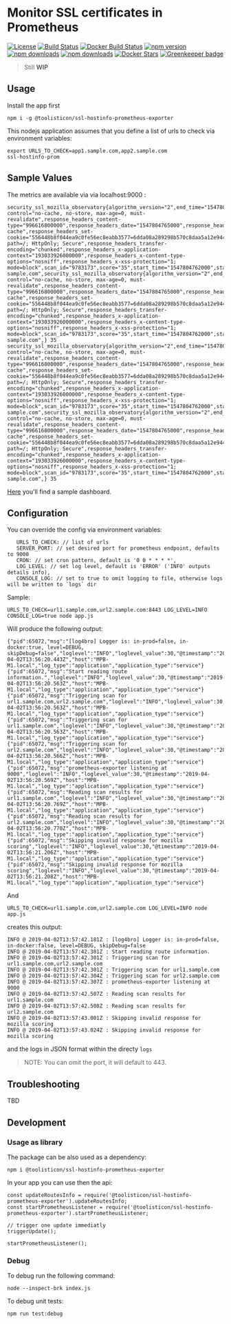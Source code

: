 # Monitor SSL certificates in Prometheus

[![License](https://img.shields.io/github/license/mashape/apistatus.svg)](LICENSE)
[![Build Status](https://travis-ci.org/toolisticon/ssl-hostinfo-prometheus-exporter.svg?branch=master)](https://travis-ci.org/toolisticon/ssl-hostinfo-prometheus-exporter)
[![Docker Build Status](https://img.shields.io/docker/automated/toolisticon/ssl-hostinfo-prometheus-exporter.svg)](https://hub.docker.com/r/toolisticon/ssl-hostinfo-prometheus-exporter/)
[![npm version](https://badge.fury.io/js/%40toolisticon%2Fssl-hostinfo-prometheus-exporter.svg)](https://badge.fury.io/js/%40toolisticon%2Fssl-hostinfo-prometheus-exporter)
[![npm downloads](https://img.shields.io/npm/dm/%40toolisticon%2Fssl-hostinfo-prometheus-exporter.svg)](https://www.npmjs.com/package/%40toolisticon%2Fssl-hostinfo-prometheus-exporter)
[![npm downloads](https://img.shields.io/npm/dt/%40toolisticon%2Fssl-hostinfo-prometheus-exporter.svg)](https://www.npmjs.com/package/%40toolisticon%2Fssl-hostinfo-prometheus-exporter)
[![Docker Stars](https://img.shields.io/docker/stars/toolisticon/ssl-hostinfo-prometheus-exporter.svg)](https://hub.docker.com/r/toolisticon/ssl-hostinfo-prometheus-exporter/)
[![Greenkeeper badge](https://badges.greenkeeper.io/toolisticon/ssl-hostinfo-prometheus-exporter.svg)](https://greenkeeper.io/)

> Still **WIP**


## Usage

Install the app first
```
npm i -g @toolisticon/ssl-hostinfo-prometheus-exporter
```

This nodejs application assumes that you define a list of urls to check via environment variables:

```
export URLS_TO_CHECK=app1.sample.com,app2.sample.com
ssl-hostinfo-prom
```

## Sample Values

The metrics are available via via localhost:9000 :

```
security_ssl_mozilla_observatory{algorithm_version="2",end_time="1547804767000",grade="D",hidden="false",likelihood_indicator="MEDIUM",response_headers_cache-control="no-cache, no-store, max-age=0, must-revalidate",response_headers_content-type="996616800000",response_headers_date="1547804765000",response_headers_expires="946681200000",response_headers_pragma="no-cache",response_headers_set-cookie="556448b8f044ea9c0fe56ec8eabb3577=6dda08a289298b570c8daa5a12e94408; path=/; HttpOnly; Secure",response_headers_transfer-encoding="chunked",response_headers_x-application-context="193033926000000",response_headers_x-content-type-options="nosniff",response_headers_x-xss-protection="1; mode=block",scan_id="9783173",score="35",start_time="1547804762000",state="FINISHED",status_code="404",tests_failed="3",tests_passed="9",tests_quantity="12",url="sub.domain-sample.com",security_ssl_mozilla_observatory{algorithm_version="2",end_time="1547804767000",grade="D",hidden="false",likelihood_indicator="MEDIUM",response_headers_cache-control="no-cache, no-store, max-age=0, must-revalidate",response_headers_content-type="996616800000",response_headers_date="1547804765000",response_headers_expires="946681200000",response_headers_pragma="no-cache",response_headers_set-cookie="556448b8f044ea9c0fe56ec8eabb3577=6dda08a289298b570c8daa5a12e94408; path=/; HttpOnly; Secure",response_headers_transfer-encoding="chunked",response_headers_x-application-context="193033926000000",response_headers_x-content-type-options="nosniff",response_headers_x-xss-protection="1; mode=block",scan_id="9783173",score="35",start_time="1547804762000",state="FINISHED",status_code="404",tests_failed="3",tests_passed="9",tests_quantity="12",url="sub1.domain-sample.com",} 35
security_ssl_mozilla_observatory{algorithm_version="2",end_time="1547804767000",grade="D",hidden="false",likelihood_indicator="MEDIUM",response_headers_cache-control="no-cache, no-store, max-age=0, must-revalidate",response_headers_content-type="996616800000",response_headers_date="1547804765000",response_headers_expires="946681200000",response_headers_pragma="no-cache",response_headers_set-cookie="556448b8f044ea9c0fe56ec8eabb3577=6dda08a289298b570c8daa5a12e94408; path=/; HttpOnly; Secure",response_headers_transfer-encoding="chunked",response_headers_x-application-context="193033926000000",response_headers_x-content-type-options="nosniff",response_headers_x-xss-protection="1; mode=block",scan_id="9783173",score="35",start_time="1547804762000",state="FINISHED",status_code="404",tests_failed="3",tests_passed="9",tests_quantity="12",url="sub.domain-sample.com",security_ssl_mozilla_observatory{algorithm_version="2",end_time="1547804767000",grade="D",hidden="false",likelihood_indicator="MEDIUM",response_headers_cache-control="no-cache, no-store, max-age=0, must-revalidate",response_headers_content-type="996616800000",response_headers_date="1547804765000",response_headers_expires="946681200000",response_headers_pragma="no-cache",response_headers_set-cookie="556448b8f044ea9c0fe56ec8eabb3577=6dda08a289298b570c8daa5a12e94408; path=/; HttpOnly; Secure",response_headers_transfer-encoding="chunked",response_headers_x-application-context="193033926000000",response_headers_x-content-type-options="nosniff",response_headers_x-xss-protection="1; mode=block",scan_id="9783173",score="35",start_time="1547804762000",state="FINISHED",status_code="404",tests_failed="3",tests_passed="9",tests_quantity="12",url="sub2.domain-sample.com",} 35
```

[Here](https://grafana.com/dashboards/10144) you'll find a sample dashboard.

## Configuration

You can override the config via environment variables:
```
   URLS_TO_CHECK: // list of urls
   SERVER_PORT: // set desired port for prometheus endpoint, defaults to 9000
   CRON: // set cron pattern, default is '0 0 * * * *',
   LOG_LEVEL: // set log level, default is 'ERROR' ('INFO' outputs details info),
   CONSOLE_LOG: // set to true to omit logging to file, otherwise logs will be written to `logs` dir
```

Sample:
```
URLS_TO_CHECK=url1.sample.com,url2.sample.com:8443 LOG_LEVEL=INFO CONSOLE_LOG=true node app.js 
```
Will produce the following output:
```
{"pid":65072,"msg":"[log4bro] Logger is: in-prod=false, in-docker:true, level=DEBUG, skipDebug=false","loglevel":"INFO","loglevel_value":30,"@timestamp":"2019-04-02T13:56:20.443Z","host":"MPB-M1.local","log_type":"application","application_type":"service"}
{"pid":65072,"msg":"Start reading route information.","loglevel":"INFO","loglevel_value":30,"@timestamp":"2019-04-02T13:56:20.563Z","host":"MPB-M1.local","log_type":"application","application_type":"service"}
{"pid":65072,"msg":"Triggering scan for url1.sample.com,url2.sample.com","loglevel":"INFO","loglevel_value":30,"@timestamp":"2019-04-02T13:56:20.563Z","host":"MPB-M1.local","log_type":"application","application_type":"service"}
{"pid":65072,"msg":"Triggering scan for url1.sample.com","loglevel":"INFO","loglevel_value":30,"@timestamp":"2019-04-02T13:56:20.563Z","host":"MPB-M1.local","log_type":"application","application_type":"service"}
{"pid":65072,"msg":"Triggering scan for url2.sample.com","loglevel":"INFO","loglevel_value":30,"@timestamp":"2019-04-02T13:56:20.566Z","host":"MPB-M1.local","log_type":"application","application_type":"service"}
{"pid":65072,"msg":"prometheus-exporter listening at 9000","loglevel":"INFO","loglevel_value":30,"@timestamp":"2019-04-02T13:56:20.569Z","host":"MPB-M1.local","log_type":"application","application_type":"service"}
{"pid":65072,"msg":"Reading scan results for url1.sample.com","loglevel":"INFO","loglevel_value":30,"@timestamp":"2019-04-02T13:56:20.769Z","host":"MPB-M1.local","log_type":"application","application_type":"service"}
{"pid":65072,"msg":"Reading scan results for url2.sample.com","loglevel":"INFO","loglevel_value":30,"@timestamp":"2019-04-02T13:56:20.770Z","host":"MPB-M1.local","log_type":"application","application_type":"service"}
{"pid":65072,"msg":"Skipping invalid response for mozilla scoring","loglevel":"INFO","loglevel_value":30,"@timestamp":"2019-04-02T13:56:21.206Z","host":"MPB-M1.local","log_type":"application","application_type":"service"}
{"pid":65072,"msg":"Skipping invalid response for mozilla scoring","loglevel":"INFO","loglevel_value":30,"@timestamp":"2019-04-02T13:56:21.208Z","host":"MPB-M1.local","log_type":"application","application_type":"service"}
```

And 
```
URLS_TO_CHECK=url1.sample.com,url2.sample.com LOG_LEVEL=INFO node app.js 
```
creates this output:
```
INFO @ 2019-04-02T13:57:42.181Z : [log4bro] Logger is: in-prod=false, in-docker:false, level=DEBUG, skipDebug=false
INFO @ 2019-04-02T13:57:42.301Z : Start reading route information.
INFO @ 2019-04-02T13:57:42.301Z : Triggering scan for url1.sample.com,url2.sample.com
INFO @ 2019-04-02T13:57:42.301Z : Triggering scan for url1.sample.com
INFO @ 2019-04-02T13:57:42.304Z : Triggering scan for url2.sample.com
INFO @ 2019-04-02T13:57:42.307Z : prometheus-exporter listening at 9000
INFO @ 2019-04-02T13:57:42.507Z : Reading scan results for url1.sample.com
INFO @ 2019-04-02T13:57:42.508Z : Reading scan results for url2.sample.com
INFO @ 2019-04-02T13:57:43.001Z : Skipping invalid response for mozilla scoring
INFO @ 2019-04-02T13:57:43.024Z : Skipping invalid response for mozilla scoring
```
and the logs in JSON format within the directy `logs`

>NOTE: You can omit the port, it will default to 443.

## Troubleshooting

TBD

## Development

### Usage as library

The package can be also used as a dependency:


```
npm i @toolisticon/ssl-hostinfo-prometheus-exporter
```

In your app you can use then the api:

```
const updateRoutesInfo = require('@toolisticon/ssl-hostinfo-prometheus-exporter').updateRoutesInfo;
const startPrometheusListener = require('@toolisticon/ssl-hostinfo-prometheus-exporter').startPrometheusListener;

// trigger one update immediatly
triggerUpdate();

startPrometheusListener();

```


### Debug

To debug run the following command:
```
node --inspect-brk index.js
```

To debug unit tests:

```
npm run test:debug
```
